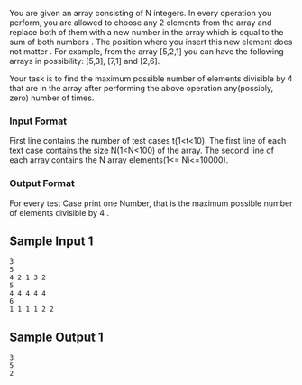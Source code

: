 You are given an array consisting of N integers. In every operation you perform, you are allowed to choose any 2 elements from the array and replace both of them with a new number in the array which is equal to the sum of both numbers . The position where you insert this new element does not matter . For example, from the array [5,2,1] you can have the following arrays in possibility: [5,3], [7,1] and [2,6].

Your task is to find the maximum possible number of elements divisible by 4 that are in the array after performing the above operation any(possibly, zero) number of times.	
### Input Format
First line contains the number of test cases t(1<t<10). The first line of each text case contains the size N(1<N<100) of the array. The second line of each array contains the N array elements(1<= Ni<=10000).
### Output Format
For every test Case print one Number, that is the maximum possible number of elements divisible by 4 .
## Sample Input 1
```
3
5
4 2 1 3 2
5
4 4 4 4 4
6
1 1 1 1 2 2
```
## Sample Output 1
```
3
5
2
```

